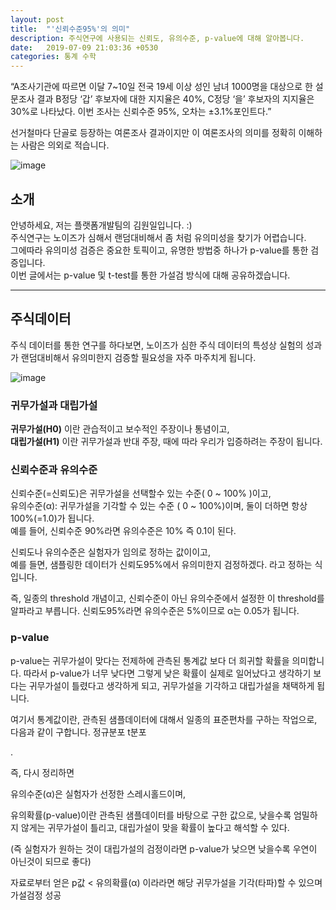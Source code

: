 ```yaml
---
layout: post
title:  "'신뢰수준95%'의 의미"
description: 주식연구에 사용되는 신뢰도, 유의수준, p-value에 대해 알아봅니다.
date:   2019-07-09 21:03:36 +0530
categories: 통계 수학
---
```

“A조사기관에 따르면 이달 7~10일 전국 19세 이상 성인 남녀 1000명을 대상으로 한 설문조사 결과 B정당 ‘갑’ 후보자에 대한 지지율은 40%, C정당 ‘을’ 후보자의 지지율은 30%로 나타났다. 이번 조사는 신뢰수준 95%, 오차는 ±3.1%포인트다.” 

선거철마다 단골로 등장하는 여론조사 결과이지만 이 여론조사의 의미를 정확히 이해하는 사람은 의외로 적습니다.

![image](https://user-images.githubusercontent.com/13713182/87009736-8e375180-c200-11ea-99ff-95ea89d161d1.png)

## 소개
안녕하세요, 저는 플랫폼개발팀의 김원일입니다. :)<br/>
주식연구는 노이즈가 심해서 랜덤대비해서 좀 처럼 유의미성을 찾기가 어렵습니다.<br/>
그에따라 유의미성 검증은 중요한 토픽이고, 유명한 방법중 하나가 p-value를 통한 검증입니다.<br/>
이번 글에서는 p-value 및 t-test를 통한 가설검 방식에 대해 공유하겠습니다.

***

## 주식데이터
주식 데이터를 통한 연구를 하다보면, 노이즈가 심한 주식 데이터의 특성상
실험의 성과가 랜덤대비해서 유의미한지 검증할 필요성을 자주 마주치게 됩니다.

![image](https://user-images.githubusercontent.com/13713182/87015181-081f0900-c208-11ea-9815-2708b60c3f44.png)

### 귀무가설과 대립가설
__귀무가설(H0)__ 이란 관습적이고 보수적인 주장이나 통념이고,<br/>
__대립가설(H1)__ 이란 귀무가설과 반대 주장, 때에 따라 우리가 입증하려는 주장이 됩니다.

### 신뢰수준과 유의수준
신뢰수준(=신뢰도)은 귀무가설을 선택할수 있는 수준( 0 ~ 100% )이고, <br/>
유의수준(α): 귀무가설을 기각할 수 있는 수준 ( 0 ~ 100%)이며, 둘이 더하면 항상 100%(=1.0)가 됩니다.<br/>
예를 들어, 신뢰수준 90%라면 유의수준은 10% 즉 0.1이 된다.

신뢰도나 유의수준은 실험자가 임의로 정하는 값이이고,<br/>
예를 들면, 샘플링한 데이터가 신뢰도95%에서 유의미한지 검정하겠다. 라고 정하는 식입니다.

즉, 일종의 threshold 개념이고, 신뢰수준이 아닌 유의수준에서 설정한 이 threshold를 알파라고 부릅니다.
신뢰도95%라면 유의수준은 5%이므로 α는 0.05가 됩니다.

### p-value
p-value는 귀무가설이 맞다는 전제하에 관측된 통계값 보다 더 희귀할 확률을 의미합니다.
따라서 p-value가 너무 낮다면 그렇게 낮은 확률이 실제로 일어났다고 생각하기 보다는 귀무가설이 틀렸다고 생각하게 되고,
귀무가설을 기각하고 대립가설을 채택하게 됩니다.

여기서 통계값이란, 관측된 샘플데이터에 대해서 일종의 표준편차를 구하는 작업으로, 다음과 같이 구합니다.
정규분포                                t분포        


 .                           



즉, 다시 정리하면

유의수준(α)은 실험자가 선정한 스레시홀드이며,

유의확률(p-value)이란 관측된 샘플데이터를 바탕으로 구한 값으로, 낮을수록 엄밀하지 않게는 귀무가설이 틀리고, 대립가설이 맞을 확률이 높다고 해석할 수 있다.

(즉 실험자가 원하는 것이 대립가설의 검정이라면 p-value가 낮으면 낮을수록 우연이 아닌것이 되므로 좋다)


 
자료로부터 얻은 p값 < 유의확률(α) 이라라면 해당 귀무가설을 기각(타파)할 수 있으며 가설검정 성공

